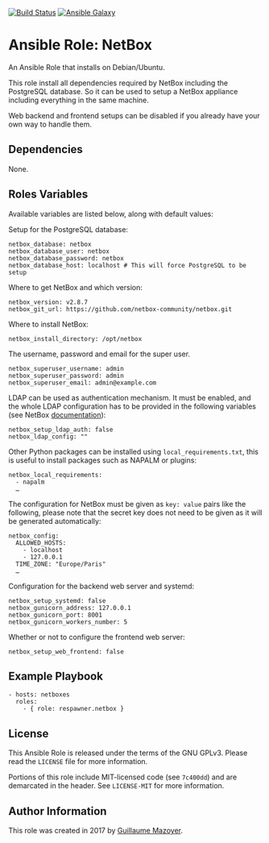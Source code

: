 [![Build Status](https://travis-ci.org/respawner/ansible-role-netbox.svg?branch=master)](https://travis-ci.org/respawner/ansible-role-netbox)
[![Ansible Galaxy](https://img.shields.io/badge/ansible--galaxy-netbox-blue.svg)](https://galaxy.ansible.com/respawner/netbox)

# Ansible Role: NetBox

An Ansible Role that installs on Debian/Ubuntu.

This role install all dependencies required by NetBox including the PostgreSQL
database. So it can be used to setup a NetBox appliance including everything in
the same machine.

Web backend and frontend setups can be disabled if you already have your own
way to handle them.

## Dependencies

None.

## Roles Variables

Available variables are listed below, along with default values:

Setup for the PostgreSQL database:

    netbox_database: netbox
    netbox_database_user: netbox
    netbox_database_password: netbox
    netbox_database_host: localhost # This will force PostgreSQL to be setup

Where to get NetBox and which version:

    netbox_version: v2.8.7
    netbox_git_url: https://github.com/netbox-community/netbox.git

Where to install NetBox:

    netbox_install_directory: /opt/netbox

The username, password and email for the super user.

    netbox_superuser_username: admin
    netbox_superuser_password: admin
    netbox_superuser_email: admin@example.com

LDAP can be used as authentication mechanism. It must be enabled, and the whole
LDAP configuration has to be provided in the following variables (see NetBox
[documentation](http://netbox.readthedocs.io/en/latest/installation/ldap/)):

    netbox_setup_ldap_auth: false
    netbox_ldap_config: ""

Other Python packages can be installed using `local_requirements.txt`, this is
useful to install packages such as NAPALM or plugins:

    netbox_local_requirements:
      - napalm
      …

The configuration for NetBox must be given as `key: value` pairs like the
following, please note that the secret key does not need to be given as it will
be generated automatically:

    netbox_config:
      ALLOWED_HOSTS:
        - localhost
        - 127.0.0.1
      TIME_ZONE: "Europe/Paris"
      …

Configuration for the backend web server and systemd:

    netbox_setup_systemd: false
    netbox_gunicorn_address: 127.0.0.1
    netbox_gunicorn_port: 8001
    netbox_gunicorn_workers_number: 5

Whether or not to configure the frontend web server:

    netbox_setup_web_frontend: false

## Example Playbook

    - hosts: netboxes
      roles:
        - { role: respawner.netbox }

## License

This Ansible Role is released under the terms of the GNU GPLv3. Please read
the `LICENSE` file for more information.

Portions of this role include MIT-licensed code (see `7c400dd`) and are
demarcated in the header. See `LICENSE-MIT` for more information.

## Author Information

This role was created in 2017 by [Guillaume Mazoyer](https://mazoyer.eu).
